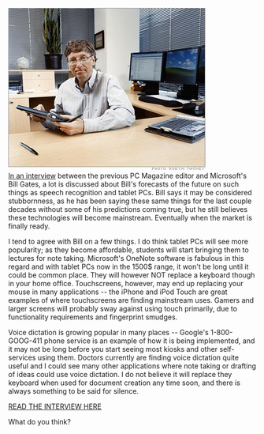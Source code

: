 [![](bill_gates_400.jpg)](http://bp3.blogger.com/_kfv2ADnjgQg/SGA3WA4hz3I/AAAAAAAABKg/tIKSOj6eyY8/s1600-h/bill_gates_400.jpg)  
[In an interview](http://www.extremetech.com/article2/0,2845,2321475,00.asp) between the previous PC Magazine editor and Microsoft's Bill Gates, a lot is discussed about Bill's forecasts of the future on such things as speech recognition and tablet PCs. Bill says it may be considered stubbornness, as he has been saying these same things for the last couple decades without some of his predictions coming true, but he still believes these technologies will become mainstream. Eventually when the market is finally ready.  
  
I tend to agree with Bill on a few things. I do think tablet PCs will see more popularity; as they become affordable, students will start bringing them to lectures for note taking. Microsoft's OneNote software is fabulous in this regard and with tablet PCs now in the 1500$ range, it won't be long until it could be common place. They will however NOT replace a keyboard though in your home office. Touchscreens, however, may end up replacing your mouse in many applications -- the iPhone and iPod Touch are great examples of where touchscreens are finding mainstream uses. Gamers and larger screens will probably sway against using touch primarily, due to functionality requirements and fingerprint smudges.  
  
Voice dictation is growing popular in many places -- Google's 1-800-GOOG-411 phone service is an example of how it is being implemented, and it may not be long before you start seeing most kiosks and other self-services using them. Doctors currently are finding voice dictation quite useful and I could see many other applications where note taking or drafting of ideas could use voice dictation. I do not believe it will replace they keyboard when used for document creation any time soon, and there is always something to be said for silence.  
  
[READ THE INTERVIEW HERE](http://www.extremetech.com/article2/0,2845,2321475,00.asp)  
  
What do you think?